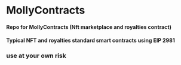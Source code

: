 # MollyContracts
#### Repo for MollyContracts (Nft marketplace and royalties contract)
#### Typical NFT and royalties standard smart contracts using EIP 2981
### use at your own risk

